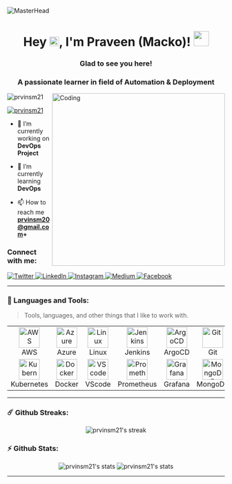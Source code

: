 ![MasterHead](https://user-images.githubusercontent.com/74038190/213910845-af37a709-8995-40d6-be59-724526e3c3d7.gif)

<h1 align="center"> Hey <img src="https://media.giphy.com/media/hvRJCLFzcasrR4ia7z/giphy.gif" width="22px">, I'm Praveen (Macko)! <img src="https://media.giphy.com/media/WUlplcMpOCEmTGBtBW/giphy.gif" width="35">

<h3 align="center">Glad to see you here!
</h1>
<h3 align="center">A passionate learner in field of Automation & Deployment</h3>
<img align="right" alt="Coding" width="400" src="https://cdn.dribbble.com/users/1162077/screenshots/3848914/programmer.gif">

<p align="left"> <img src="https://komarev.com/ghpvc/?username=prvinsm21&label=Profile%20views&color=0e75b6&style=flat" alt="prvinsm21" /> </p>

<p align="left"> <a href="https://twitter.com/prvinsm21" target="blank"><img src="https://img.shields.io/twitter/follow/prvinsm21?logo=twitter&style=for-the-badge" alt="prvinsm21" /></a> </p>

- 🔭 I’m currently working on **DevOps Project**

- 🌱 I’m currently learning **DevOps**

- 📫 How to reach me **prvinsm20@gmail.com+**

<h3 align="left">Connect with me:</h3>
<p align="left">
  <a href="https://twitter.com/prvinsm21" target="_blank">
    <img src="https://img.shields.io/badge/twitter-%231DA1F2.svg?&style=for-the-badge&logo=twitter&logoColor=white&color=071A2C" alt="Twitter"/>
  </a>
  <a href="https://www.linkedin.com/in/prvinsm21" target="_blank">
    <img src="https://img.shields.io/badge/linkedin-%230077B5.svg?&style=for-the-badge&logo=linkedin&logoColor=white&color=071A2C" alt="LinkedIn"/>
  </a>
  <a href="https://instagram.com/prvinsm21" target="_blank">
    <img src="https://img.shields.io/badge/instagram-%23E4405F.svg?&style=for-the-badge&logo=instagram&logoColor=white&color=071A2C" alt="Instagram"/>
  </a>
  <a href="https://medium.com/@prvinsm21" target="_blank">
    <img src="https://img.shields.io/badge/medium-%2312100E.svg?&style=for-the-badge&logo=medium&logoColor=white&color=071A2C" alt="Medium"/>
  </a>
  <a href="https://www.facebook.com/prvinsm21" target="_blank">
    <img src="https://img.shields.io/badge/facebook-%231877F2.svg?&style=for-the-badge&logo=facebook&logoColor=white&color=071A2C" alt="Facebook"/>
  </a>
</p>
  
---

### :dart: Languages and Tools:

> Tools, languages, and other things that I like to work with.

<table>
  <tr>
    <td align="center" width="96">
      <a href="#">
        <img src="https://www.vectorlogo.zone/logos/amazon_aws/amazon_aws-icon.svg" width="48" height="48" alt="AWS" />
      </a>
      <br>AWS
    </td>
    <td align="center" width="96">
      <a href="#">
        <img src="https://www.vectorlogo.zone/logos/microsoft_azure/microsoft_azure-icon.svg" width="48" height="48" alt="Azure" />
      </a>
      <br>Azure
    </td>
    <td align="center" width="96">
      <a href="#" >
        <img src="https://upload.wikimedia.org/wikipedia/commons/3/35/Tux.svg" width="48" height="48" alt="Linux" />
      </a>
      <br>Linux
    </td>
    <td align="center" width="96">
      <a href="#">
        <img src="https://www.vectorlogo.zone/logos/jenkins/jenkins-icon.svg" width="48" height="48" alt="Jenkins" />
      </a>
      <br>Jenkins
    </td>
    <td align="center" width="96">
      <a href="#">
        <img src="https://www.vectorlogo.zone/logos/argoprojio/argoprojio-icon.svg" width="48" height="48" alt="ArgoCD" />
      </a>
      <br>ArgoCD
    </td>
    <td align="center" width="96">
      <a href="#">
        <img src="https://www.vectorlogo.zone/logos/git-scm/git-scm-icon.svg" width="48" height="48" alt="Git" />
      </a>
      <br>Git
    </td>
    <td align="center"  width="96">
      <a href="#">
        <img src="https://github.githubassets.com/images/modules/logos_page/Octocat.png" width="48" height="48" alt="Github" />
      </a>
      <br>Github
    </td>
    <td align="center" width="96">
      <a href="#">
        <img src="https://www.vectorlogo.zone/logos/terraformio/terraformio-icon.svg" width="48" height="48" alt="Terraform" />
      </a>
      <br>Terraform
    </td>
    <td align="center" width="96">
      <a href="#">
        <img src="https://www.vectorlogo.zone/logos/getpostman/getpostman-icon.svg" width="48" height="48" alt="Postman" />
      </a>
      <br>Postman
    </td>
  </tr>
  <tr>
    <td align="center" width="96">
      <a href="#" >
        <img src="https://www.vectorlogo.zone/logos/kubernetes/kubernetes-icon.svg" width="48" height="48" alt="Kubernetes" />
      </a>
      <br>Kubernetes
    </td>
    <td align="center" width="96">
      <a href="#" >
        <img src="https://www.vectorlogo.zone/logos/docker/docker-icon.svg" width="48" height="48" alt="Docker" />
      </a>
      <br>Docker
    </td>
    <td align="center"  width="96">
      <a href="#">
        <img src="https://upload.wikimedia.org/wikipedia/commons/9/9a/Visual_Studio_Code_1.35_icon.svg" width="48" height="48" alt="VScode" />
      </a>
      <br>VScode
    </td>
    <td align="center" width="96">
      <a href="#" >
        <img src="https://www.vectorlogo.zone/logos/prometheusio/prometheusio-icon.svg" width="48" height="48" alt="Prometheus" />
      </a>
      <br>Prometheus
    </td>
    <td align="center" width="96"> 
      <a href="#" >
        <img src="https://www.vectorlogo.zone/logos/grafana/grafana-icon.svg" width="48" height="48" alt="Grafana" />
      </a>
      <br>Grafana
    </td>
    <td align="center"  width="96">
      <a href="#">
        <img src="https://www.vectorlogo.zone/logos/mongodb/mongodb-icon.svg" width="48" height="48" alt="MongoDB" />
      </a>
      <br>MongoDB
    </td>
    <td align="center" width="96">
      <a href="#" >
        <img src="https://www.vectorlogo.zone/logos/postgresql/postgresql-icon.svg" width="48" height="48" alt="PostgreSQL" />
      </a>
      <br>PostgreSQL
    </td>
    <td align="center" width="96">
      <a href="#">
        <img src="https://cdn.worldvectorlogo.com/logos/terminal-1.svg" width="48" height="48" alt="Shell" />
      </a>
      <br>Shell
    </td>
    <td align="center" width="96">
      <a href="#" >
        <img src="https://www.vectorlogo.zone/logos/python/python-icon.svg" width="48" height="48" alt="Python" />
      </a>
      <br>Python
    </td>
  </tr>
</table>

---
  
### ☄️ Github Streaks:

<p align="center">
    <img alt="prvinsm21's streak" src="https://github-readme-streak-stats.herokuapp.com/?user=prvinsm21&theme=tokyonight&hide_border=true"/>
</p>

### ⚡ Github Stats:

<p align="center">
	<img src="https://github-readme-stats.vercel.app/api?username=prvinsm21&show_icons=true&hide_border=true&theme=tokyonight" alt="prvinsm21's stats" />
	<img src="https://github-readme-stats.vercel.app/api/top-langs?username=prvinsm21&show_icons=true&locale=en&layout=compact&theme=tokyonight&hide_border=true" alt="prvinsm21's stats"/>
</p>

---
